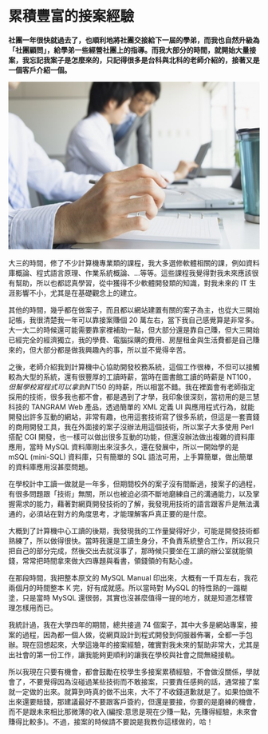 # 累積豐富的接案經驗

**社團一年很快就過去了，也順利地將社團交接給下一屆的學弟，而我也自然升級為「社團顧問」，給學弟一些經營社團上的指導。而我大部分的時間，就開始大量接案，我忘記我案子是怎麼來的，只記得很多是台科與北科的老師介紹的，接著又是一個客戶介紹一個。**

<p align="center"><img src="images/54660F95-BCF1-0DA8-3368-0B43EBDA2DB4.jpg@700w_0e_1l.jpg" /></p>

大三的時間，修了不少計算機專業類的課程，我大多選修軟體相關的課，例如資料庫概論、程式語言原理、作業系統概論、...等等。這些課程我覺得對我未來應該很有幫助，所以也都認真學習，從中獲得不少軟體開發類的知識，對我未來的 IT 生涯影響不小，尤其是在基礎觀念上的建立。

 其他的時間，幾乎都在做案子，而且都以網站建置有關的案子為主，也從大三開始記帳，我很清楚我一年可以靠接案賺個 20 萬左右，當下我自己感覺算是非常多。大一大二的時候還可能需要靠家裡補助一點，但大部分還是靠自己賺，但大三開始已經完全的經濟獨立，我的學費、電腦採購的費用、房屋租金與生活費都是自己賺來的，但大部分都是做我興趣內的事，所以並不覺得辛苦。

 之後，老師介紹我到計算機中心協助開發校務系統，這個工作很棒，不但可以接觸較為大型的系統，還有很豐厚的工讀時薪，當時在圖書館工讀的時薪是 NT$100，但幫學校寫程式可以拿到 NT$150 的時薪，所以相當不錯。我在裡面會有老師指定採用的技術，很多我也都不會，都是遇到了才學，我印象很深刻，當初用的是三慧科技的 TANGRAM Web 產品，透過簡單的 XML 定義 UI 與應用程式行為，就能開發出許多互動的網站，非常有趣，也用這套技術寫了很多系統，但這是一套賣錢的商用開發工具，我在外面接的案子沒辦法用這個技術，所以案子大多使用 Perl 搭配 CGI 開發，也一樣可以做出很多互動的功能，但還沒辦法做出複雜的資料庫應用，當時 MySQL 資料庫剛出來沒多久，還在發展中，所以一開始學的是 mSQL (mini-SQL) 資料庫，只有簡單的 SQL 語法可用，上手算簡單，做出簡單的資料庫應用沒甚麼問題。

 在學校計中工讀一做就是一年多，但期間校外的案子沒有間斷過，接案子的過程，有很多問題跟「技術」無關，所以也被迫必須不斷地磨練自己的溝通能力，以及掌握需求的能力，藉著對網頁開發技術的了解，我發現用技術的語言跟客戶是無法溝通的，必須站在對方的角度思考，才能理解客戶真正要的是什麼。

 大概到了計算機中心工讀的後期，我發現我的工作量變得好少，可能是開發技術都熟練了，所以做得很快。當時我還是工讀生身分，不負責系統整合工作，所以我只把自己的部分完成，然後交出去就沒事了，那時候只要坐在工讀的辦公室就能領錢，常常把時間拿來做大四專題與看書，領錢領的有點心虛。

 在那段時間，我把整本原文的 MySQL Manual 印出來，大概有一千頁左右，我花兩個月的時間整本 K 完，好有成就感。所以當時對 MySQL 的特性熟的一蹋糊塗，只是當時 MySQL 還很弱，其實也沒甚麼值得一提的地方，就是知道怎樣管理怎樣用而已。

 我統計過，我在大學四年的期間，總共接過 74 個案子，其中大多是網站專案，接案的過程，因為都一個人做，從網頁設計到程式開發到伺服器佈署，全都一手包辦。現在回想起來，大學這幾年的接案經驗，確實對我未來的幫助非常大，尤其是出社會的第一份工作，讓我能夠更順利的讓我在學校與社會之間無縫接軌。

 所以我現在只要有機會，都會鼓勵在校學生多接案累積經驗，不會做沒關係，學就會了，不要覺得因為沒碰過某些技術而不敢接案，只要責任感夠的話，通常接了案就一定做的出來。就算到時真的做不出來，大不了不收錢道歉就是了。如果怕做不出來還要賠錢，那建議最好不要跟客戶簽約，但還是要接，你要的是磨練的機會，而不是跟未來相比那微薄的收入(編按:意思是現在少賺一點，先賺得經驗，未來會賺得比較多)。不過，接案的時候請不要說是我教你這樣做的，哈！